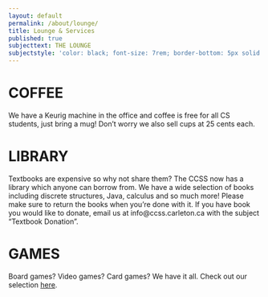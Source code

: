 ```yaml
---
layout: default
permalink: /about/lounge/
title: Lounge & Services
published: true
subjecttext: THE LOUNGE
subjectstyle: 'color: black; font-size: 7rem; border-bottom: 5px solid black;'
---
```

<!--h1 class='big-page-title centered'>THE LOUNGE</h1-->
<div class='content-wrap'>
  <h1>COFFEE</h1>
  <p>We have a Keurig machine in the office and coffee is free for all CS students, just bring a mug! Don’t worry we also sell cups at 25 cents each.</p>
</div>
<div class="page-image-wrapper parallax" style="background-image: linear-gradient(rgba(0, 0, 0, 0.5), rgba(0, 0, 0, 0.5)), url('../../images/coffee_1.jpg'); font-size:{{ page.subjectsize }};">
</div>

<div class='content-wrap'>
  <h1>LIBRARY</h1>
  <p>Textbooks are expensive so why not share them? The CCSS now has a library which anyone can borrow from. We have a wide selection of books including discrete structures, Java, calculus and so much more! Please make sure to return the books when you’re done with it. If you have book you would like to donate, email us at info@ccss.carleton.ca with the subject “Textbook Donation”.</p>
</div>
<div class="page-image-wrapper parallax" style="background-image: linear-gradient(rgba(0, 0, 0, 0.5), rgba(0, 0, 0, 0.5)), url('../../images/library_1.jpg'); font-size:{{ page.subjectsize }};">
</div>

<div class='content-wrap'>
  <h1>GAMES</h1>
  <p>Board games? Video games? Card games? We have it all. Check out our selection <a href='https://docs.google.com/spreadsheets/d/1U95tQdS5STzrbfIILKGxJU-YITvph1yzRQ9tKfhiFj4/edit?usp=sharing'>here</a>.</p>
</div>
<div class="page-image-wrapper parallax" style="background-image: linear-gradient(rgba(0, 0, 0, 0.5), rgba(0, 0, 0, 0.5)), url('../../images/ps3.jpg'); font-size:{{ page.subjectsize }};">
</div>
